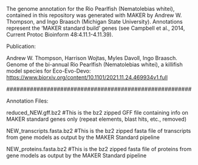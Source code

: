 The genome annotation for the Rio Pearlfish (Nematolebias whitei), contained in this repository was generated with MAKER by Andrew W. Thompson, and Ingo Braasch (Michigan State University). Annotations represent the ‘MAKER standard build’ genes (see Campbell et al., 2014, Current Protoc Bioinform 48:4.11.1-4.11.39).

Publication:

Andrew W. Thompson, Harrison Wojtas, Myles Davoll, Ingo Braasch. Genome of the bi-annual Rio Pearlfish (Nematolebias whitei), a killifish model species for Eco-Evo-Devo: https://www.biorxiv.org/content/10.1101/2021.11.24.469934v1.full


#######################################################


Annotation Files:

reduced_NEW.gff.bz2	#This is the bz2 zipped GFF file containing info on MAKER standard genes only (repeat elements, blast hits, etc., removed)

NEW_transcripts.fasta.bz2	#This is the bz2 zipped fasta file of transcripts from gene models as output by the MAKER Standard pipeline

NEW_proteins.fasta.bz2	#This is the bz2 zipped fasta file of proteins from gene models as output by the MAKER Standard pipeline
